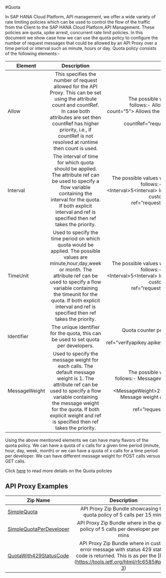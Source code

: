 #Quota

In SAP HANA Cloud Platform, API management, we offer a wide variety of rate limiting policies which can be used to control the flow of the traffic from the Client to the SAP HANA Cloud Platform,API Management. These policies are quota, spike arrest, concurrent rate limit policies. In this document we show case how we can use the quota policy to configure the number of request messages that could be allowed by an API Proxy over a time period or interval such as minute, hours or day.
Quota policy consists of the following elements:-

| Element        | Description           | Example  |
| ------------- |:-------------:| -----:|
| Allow     | This specifies the number of request allowed for the API Proxy. This can be set using the attribute count and countRef. In case both attributes are set then countRef has higher priority, i.e., if countRef is not resolved at runtime then count is used.| The possible ways to set it are as follows:- Allows 5 calls:- &lt;Allow count=”5”&gt; Allows the no of calls as set in the header &lt;Allow countRef=”request.header.count”&gt;|
| Interval     | The interval of time for which quota should be applied. The attribute ref can be used to specify a flow variable containing the interval for the quota. If both explicit interval and ref is specified then ref takes the priority. | The possible values ways to set it are as follows:- Interval of every 5 &lt;Interval&gt;5&lt;Interval&gt; Interval as set in the custom header &lt;Interval ref=”request.header.interval” /&gt;|
| TimeUnit     | Used to specify the time period on which quota would be applied. The possible values are minute,hour,day,week or month. The attribute ref can be used to specify a flow variable containing the timeunit for the quota. If both explicit interval and ref is specified then ref takes the priority. | The possible values ways to set it are as follows:- Interval of every 5 &lt;Interval&gt;5&lt;Interval&gt; Interval as set in the custom header &lt;Interval ref=”request.header.interval” /&gt;|
| Identifier     |The unique identifier for the quota, this can be used to set quota per developers. | Quota counter per developer apikey <Identifier ref=”verifyapikey.apikeyaccess.client_id”&gt;|
| MessageWeight | Used to specify the message weight for each calls. The default message weight is 1. The attribute ref can be used to specify a flow variable containing the message weight for the quota. If both explicit weight and ref is specified then ref takes the priority.|The possible ways to set it are as follows:- Messageweight of 2 for each message &lt;MessageWeight>2&lt;/MessageWeight> Message weight as set in the header &lt;MessageWeight ref=”request.header.weight” />|

Using the above mentioned elements we can have many flavors of the quota policy. We can have a quota of x calls for a given time period (minute, hour, day, week, month) or we can have a quota of x calls for a time period per developer. We can have different message weight for POST calls versus GET calls.  

Click [here](https://help.hana.ondemand.com/apim_od/frameset.htm?1f742c1e1a5c4a21bd83994071ddaea0.html) to read more details on the Quota policies

## API Proxy Examples

| Zip Name | Description        |
| ------------- |:-------------:| 
| [SimpleQuota](./simplequota)      | API Proxy Zip Bundle showcasing the quota policy of 5 calls per 15 mins  |
| [SimpleQuotaPerDeveloper](./simplequotaperdeveloper)      | API Proxy Zip Bundle where in the quota policy of 5 calls per developer per 15 mins  |
| [QuotaWith429StatusCode](./quotaWith429statusCode) | API Proxy Zip Bundle where in custom error message with status 429 status code is returned. This is as per the [RFC] (https://tools.ietf.org/html/rfc6585#page-3) |

